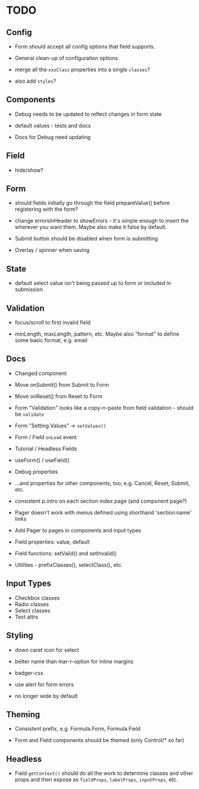 # TODO

## Config

* Form should accept all config options that field supports.

* General clean-up of configuration options

* merge all the `xxxClass` properties into a single `classes`?

* also add `styles`?

## Components

* Debug needs to be updated to reflect changes in form state

* default values - tests and docs

* Docs for Debug need updating

## Field

* hide/show?

## Form

* should fields initially go through the field prepareValue() before
registering with the form?

* change errorsInHeader to showErrors - it's simple enough to insert the
  <Errors/> wherever you want them.  Maybe also make it false by default.

* Submit button should be disabled when form is submitting

* Overlay / spinner when saving

## State

* default select value isn't being passed up to form or included in submission

## Validation

* focus/scroll to first invalid field

* minLength, maxLength, pattern, etc.  Maybe also "format" to define some
basic format, e.g. email

## Docs

* Changed component

* Move onSubmit() from Submit to Form

* Move onReset() from Reset to Form

* Form "Validation" looks like a copy-n-paste from field validation - should
be `validate`

* Form "Setting Values" -> `setValues()`

* Form / Field `onLoad` event

* Tutorial / Headless Fields

* useForm() / useField()

* Debug properties

* ...and properties for other components, too, e.g. Cancel, Reset, Submit, etc.

* consistent p.intro on each section index page (and component page?)

* Pager doesn't work with menus defined using shorthand 'section:name' links

* Add Pager to pages in components and input types

* Field properties: value, default

* Field functions: setValid() and setInvalid()

* Utilities - prefixClasses(), selectClass(), etc.

## Input Types

* Checkbox classes
* Radio classes
* Select classes
* Text attrs

## Styling

* down caret icon for select

* better name than mar-r-option for inline margins

* badger-css

* use alert for form errors

* no longer wide by default

## Theming

* Consistent prefix, e.g. Formula.Form, Formula.Field

* Form and Field components should be themed (only Control/* so far)

## Headless

* Field `getContext()` should do all the work to determine classes and
other props and then expose as `fieldProps`, `labelProps`, `inputProps`,
etc.
